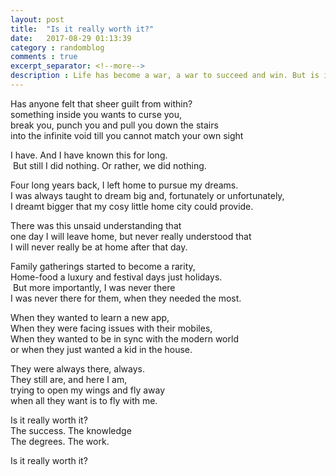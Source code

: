 ```yaml
---
layout: post
title:  "Is it really worth it?"
date:   2017-08-29 01:13:39
category : randomblog
comments : true
excerpt_separator: <!--more-->
description : Life has become a war, a war to succeed and win. But is it really worth it?
---
```

Has anyone felt that sheer guilt from within?  
something inside you wants to curse you,  
break you, punch you and pull you down the stairs  
into the infinite void till you cannot match your own sight  
<!--more-->

I have. And I have known this for long.  
 But still I did nothing. Or rather, we did nothing.    

Four long years back, I left home to pursue my dreams.  
I was always taught to dream big and, fortunately or unfortunately,   
I dreamt bigger that my cosy little home city could provide.  

There was this unsaid understanding that  
one day I will leave home, but never really understood that  
I will never really be at home after that day.  

Family gatherings started to become a rarity,  
Home-food a luxury and festival days just holidays.  
 But more importantly, I was never there  
I was never there for them, when they needed the most.  

When they wanted to learn a new app,  
When they were facing issues with their mobiles,  
When they wanted to be in sync with the modern world  
or when they just wanted a kid in the house.  

They were always there, always.  
They still are, and here I am,  
trying to open my wings and fly away  
when all they want is to fly with me.  

Is it really worth it?   
The success. The knowledge  
The degrees. The work.    

Is it really worth it?    
